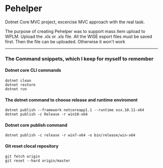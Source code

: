 # Pehelper

Dotnet Core MVC project, excercise MVC approach with the real task.

The purpose of creating Pehelper was to support mass item upload to WPLM.
Upload the .xls or .xls file. All the WISE esport files must be saved first.
Then the file can be uploaded. Otherwise it won't work

---

### The Command snippets, which I keep for myself to remember

#### Dotnet core CLI commands

``` dotnet core
dotnet clean
dotnet restore
dotnet run
```

#### The dotnet command to choose release and runtime enviroment

``` dotnet core
dotnet publish --framework netcoreapp1.1 --runtime osx.10.11-x64
dotnet publish -c Release -r win10-x64
```

#### Dotnet core publish command

``` dotnet core
dotnet publish -c release -r win7-x64 -o bin/release/win-x64
```

#### Git reset clocal repository

``` git reset
git fetch origin
git reset --hard origin/master
```